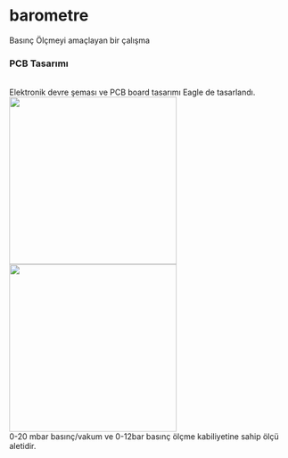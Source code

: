 # barometre
Basınç Ölçmeyi amaçlayan bir çalışma

<h3>PCB Tasarımı</h3><br>
Elektronik devre şeması ve PCB board tasarımı Eagle de tasarlandı.<br>

<img src="https://user-images.githubusercontent.com/73975473/201068518-c5fef94d-c2b2-4063-94b7-a46d25b73a3c.png" style="width:300px"/>
<img src="https://user-images.githubusercontent.com/73975473/201068524-2a652755-21f9-4e60-bc8e-adc6b6cecaf4.png" style="width:300px"/>
<br>
0-20 mbar basınç/vakum ve 0-12bar basınç ölçme kabiliyetine sahip ölçü aletidir.
